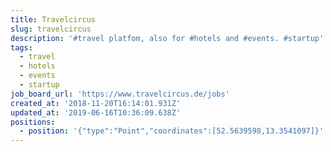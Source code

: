 ```yaml
---
title: Travelcircus
slug: travelcircus
description: '#travel platfom, also for #hotels and #events. #startup'
tags:
  - travel
  - hotels
  - events
  - startup
job_board_url: 'https://www.travelcircus.de/jobs'
created_at: '2018-11-20T16:14:01.931Z'
updated_at: '2019-06-16T10:36:09.638Z'
positions:
  - position: '{"type":"Point","coordinates":[52.5639598,13.3541097]}'
---
```


